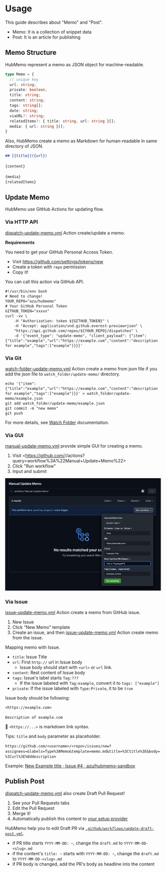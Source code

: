 # Usage

This guide describes about "Memo" and "Post".

- Memo: It is a collection of snippet data
- Post: It is an article for publishing

## Memo Structure

HubMemo represent a memo as JSON object for machine-readable.

```ts
type Memo = {
  // unique key
  url: string;
  private: boolean,
  title: string;
  content: string;
  tags: string[];
  date: string;
  viaURL?: string;
  relatedItems?: { title: string, url: string }[];
  media: { url: string }[];
}
```

Also, HubMemo create a memo as Markdown for human-readable in same directory of JSON.

```markdown
## [{title}]({url})

{content}

{media}
{relatedItems}
```

## Update Memo

HubMemo use GitHub Actions for updating flow.

### Via HTTP API

[dispatch-update-memo.yml](../.github/workflows/dispatch-update-memo.yml) Action create/update a memo.

**Requirements**

You need to get your GitHub Personal Access Token.

- Visit <https://github.com/settings/tokens/new>
- Create a token with `repo` permission
- Copy it!

You can call this action via GitHub API.

```shell
#!/usr/bin/env bash
# Need to change!
YOUR_REPO="azu/hubmemo"
# Your GitHub Personal Token
GITHUB_TOKEN="xxxxx"
curl -vv \
    -H "Authorization: token ${GITHUB_TOKEN}" \
    -H "Accept: application/vnd.github.everest-preview+json" \
    "https://api.github.com/repos/${YOUR_REPO}/dispatches" \
    -d '{"event_type": "update-memo", "client_payload": {"item":{"title":"example","url":"https://example.com","content":"description for example","tags":["example"]}}}'
```

### Via Git

[watch-folder-update-memo.yml](../.github/workflows/watch-folder-update-memo.yml) Action create a memo from json file if you add the json file to `watch_folder/update-memo/` directory.

```shell
echo '{"item":{"title":"example","url":"https://example.com","content":"description for example","tags":["example"]}}' > watch_folder/update-memo/example.json
git add watch_folder/update-memo/example.json
git commit -m "new memo"
git push
```

For more details, see [Watch Folder](../watch-folder) documentation.

### Via GUI

[manual-update-memo.yml](../.github/workflows/watch-folder-update-memo.yml) provide simple GUI for creating a memo.

1. Visit <https://github.com/<username>/<repo>/actions?query=workflow%3A%22Manual+Update+Memo%22>
2. Click "Run workflow"
3. Input and submit

![manual-update-memo](img/manual-update-memo.png)

### Via Issue

[issue-update-memo.yml](../.github/workflows/issue-update-memo.yml) Action create  a memo from GitHub issue.

1. New Issue
2. Click "New Memo" template
3. Create an issue, and then [issue-update-memo.yml](../.github/workflows/issue-update-memo.yml) Action create memo from the issue.

Mapping memo with Issue.

- `title`: Issue Title
- `url`: First `http://` url in Issue body
  - Issue body should start with `<url>` or `url` link.
- `content`: Rest content of Issue body
- `tags`: Issue's label starts `Tag:???`
  - If the issue labeled with `Tag:example`, convert it to `tags: ["example"]` 
- `private`: If the issue labeled with `Type:Private`, it to be `true`

Issue body should be following:

```
<https://example.com>

Description of example.com
```

:memo: `<https://...>` is markdown link syntax.

Tips: `title` and `body`  parameter as placeholder.

`https://github.com/<username>/<repo>/issues/new?assignees=&labels=Type%3AMemo&template=memo.md&title=%3Ctitle%3E&body=%3Curl%3E%0ddescription`

Example: [New Example title · Issue #4 · azu/hubmemo-sandbox](https://github.com/azu/hubmemo-sandbox/issues/4)

## Publish Post

[dispatch-update-memo.yml](../.github/workflows/dispatch-update-memo.yml) also create Draft Pull Request!

1. See your Pull Requests tabs
2. Edit the Pull Request
3. Merge it!
4. Automatically publish this content to [your setup provider](./SETUP.md)

HubMemo help you to edit Draft PR via [`.github/workflows/update-draft-post.yml`](../.github/workflows/update-draft-post.yml).

- if PR title starts `YYYY-MM-DD: ~`, change the `draft.md` to `YYYY-MM-DD-<slug>.md`
- if the content's `title: ~` starts with `YYYY-MM-DD: ~`, change the `draft.md` to `YYYY-MM-DD-<slug>.md`
- if PR body is changed, add the PR's body as headline into the content
